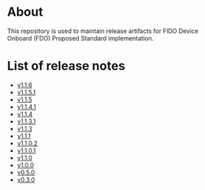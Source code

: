 # About
This repository is used to maintain release artifacts for FIDO Device Onboard (FDO) Proposed
Standard implementation.

# List of release notes

- [v1.1.6](release-notes-v1.1.6.md)
- [v1.1.5.1](release-notes-v1.1.5.1.md)
- [v1.1.5](release-notes-v1.1.5.md)
- [v1.1.4.1](release-notes-v1.1.4.1.md)
- [v1.1.4](release-notes-v1.1.4.md)
- [v1.1.3.1](release-notes-v1.1.3.1.md)
- [v1.1.3](release-notes-v1.1.3.md)
- [v1.1.1](release-notes-v1.1.1.md)
- [v1.1.0.2](release-notes-v1.1.0.2.md)
- [v1.1.0.1](release-notes-v1.1.0.1.md)
- [v1.1.0](release-notes-v1.1.0.md)
- [v1.0.0](release-notes-v1.0.0.md)
- [v0.5.0](release-notes-v0.5.0.md)
- [v0.3.0](release-notes-v0.3.0.md)
